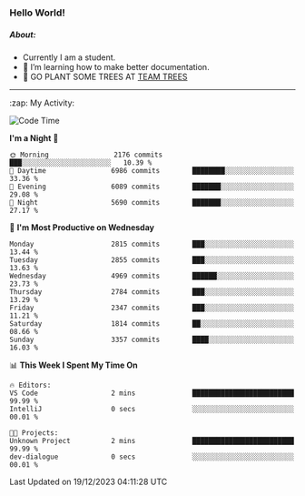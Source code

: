 ### Hello World!

##### About:
- Currently I am a student.
- 🌱 I’m learning how to make better documentation.
- 🌱 GO PLANT SOME TREES AT [TEAM TREES](https://teamtrees.org/)

---
  <summary>:zap: My Activity:</summary>
  
<!--START_SECTION:waka-->
![Code Time](http://img.shields.io/badge/Code%20Time-1%2C267%20hrs%2050%20mins-blue)

**I'm a Night 🦉** 

```text
🌞 Morning                2176 commits        ███░░░░░░░░░░░░░░░░░░░░░░   10.39 % 
🌆 Daytime                6986 commits        ████████░░░░░░░░░░░░░░░░░   33.36 % 
🌃 Evening                6089 commits        ███████░░░░░░░░░░░░░░░░░░   29.08 % 
🌙 Night                  5690 commits        ███████░░░░░░░░░░░░░░░░░░   27.17 % 
```
📅 **I'm Most Productive on Wednesday** 

```text
Monday                   2815 commits        ███░░░░░░░░░░░░░░░░░░░░░░   13.44 % 
Tuesday                  2855 commits        ███░░░░░░░░░░░░░░░░░░░░░░   13.63 % 
Wednesday                4969 commits        ██████░░░░░░░░░░░░░░░░░░░   23.73 % 
Thursday                 2784 commits        ███░░░░░░░░░░░░░░░░░░░░░░   13.29 % 
Friday                   2347 commits        ███░░░░░░░░░░░░░░░░░░░░░░   11.21 % 
Saturday                 1814 commits        ██░░░░░░░░░░░░░░░░░░░░░░░   08.66 % 
Sunday                   3357 commits        ████░░░░░░░░░░░░░░░░░░░░░   16.03 % 
```


📊 **This Week I Spent My Time On** 

```text
🔥 Editors: 
VS Code                  2 mins              █████████████████████████   99.99 % 
IntelliJ                 0 secs              ░░░░░░░░░░░░░░░░░░░░░░░░░   00.01 % 

🐱‍💻 Projects: 
Unknown Project          2 mins              █████████████████████████   99.99 % 
dev-dialogue             0 secs              ░░░░░░░░░░░░░░░░░░░░░░░░░   00.01 % 
```


 Last Updated on 19/12/2023 04:11:28 UTC
<!--END_SECTION:waka-->

